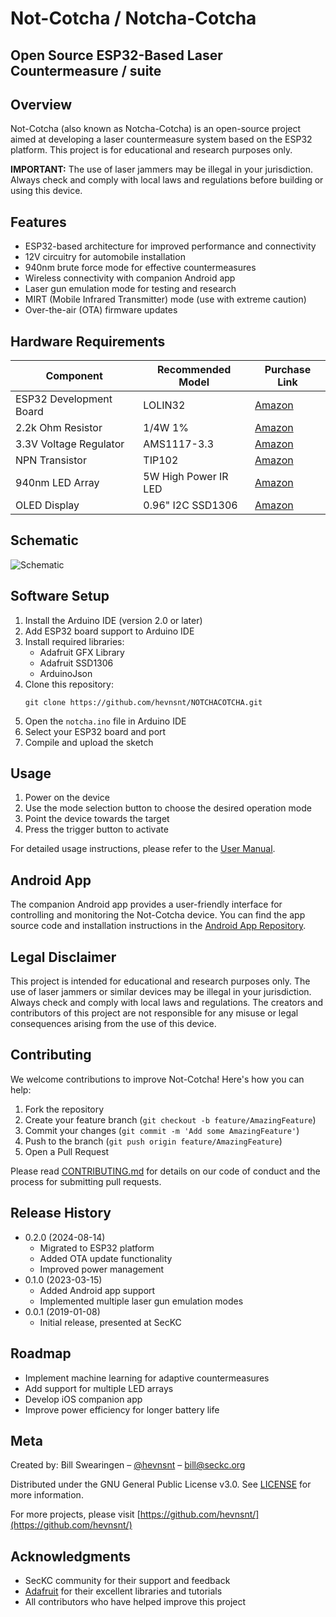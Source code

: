 # Not-Cotcha / Notcha-Cotcha

## Open Source ESP32-Based Laser Countermeasure / suite 

## Overview

Not-Cotcha (also known as Notcha-Cotcha) is an open-source project aimed at developing a laser countermeasure system based on the ESP32 platform. This project is for educational and research purposes only.

**IMPORTANT:** The use of laser jammers may be illegal in your jurisdiction. Always check and comply with local laws and regulations before building or using this device.

## Features

- ESP32-based architecture for improved performance and connectivity
- 12V circuitry for automobile installation
- 940nm brute force mode for effective countermeasures
- Wireless connectivity with companion Android app
- Laser gun emulation mode for testing and research
- MIRT (Mobile Infrared Transmitter) mode (use with extreme caution)
- Over-the-air (OTA) firmware updates

## Hardware Requirements

| Component | Recommended Model | Purchase Link |
|-----------|-------------------|----------------|
| ESP32 Development Board | LOLIN32 | [Amazon](https://www.amazon.com/dp/B08246MCL5) |
| 2.2k Ohm Resistor | 1/4W 1% | [Amazon](https://www.amazon.com/dp/B07HDFHPP3) |
| 3.3V Voltage Regulator | AMS1117-3.3 | [Amazon](https://www.amazon.com/dp/B07CP4P5XJ) |
| NPN Transistor | TIP102 | [Amazon](https://www.amazon.com/dp/B07PDCW2Z3) |
| 940nm LED Array | 5W High Power IR LED | [Amazon](https://www.amazon.com/dp/B07KW3VHVF) |
| OLED Display | 0.96" I2C SSD1306 | [Amazon](https://www.amazon.com/dp/B08RWMPZ69) |

## Schematic

![Schematic](https://github.com/hevnsnt/NOTCHACOTCHA/blob/master/images/schematic.png)

## Software Setup

1. Install the Arduino IDE (version 2.0 or later)
2. Add ESP32 board support to Arduino IDE
3. Install required libraries:
   - Adafruit GFX Library
   - Adafruit SSD1306
   - ArduinoJson
4. Clone this repository:
   ```
   git clone https://github.com/hevnsnt/NOTCHACOTCHA.git
   ```
5. Open the `notcha.ino` file in Arduino IDE
6. Select your ESP32 board and port
7. Compile and upload the sketch

## Usage

1. Power on the device
2. Use the mode selection button to choose the desired operation mode
3. Point the device towards the target
4. Press the trigger button to activate

For detailed usage instructions, please refer to the [User Manual](docs/USER_MANUAL.md).

## Android App

The companion Android app provides a user-friendly interface for controlling and monitoring the Not-Cotcha device. You can find the app source code and installation instructions in the [Android App Repository](https://github.com/hevnsnt/NOTCHACOTCHA-Android).

## Legal Disclaimer

This project is intended for educational and research purposes only. The use of laser jammers or similar devices may be illegal in your jurisdiction. Always check and comply with local laws and regulations. The creators and contributors of this project are not responsible for any misuse or legal consequences arising from the use of this device.

## Contributing

We welcome contributions to improve Not-Cotcha! Here's how you can help:

1. Fork the repository
2. Create your feature branch (`git checkout -b feature/AmazingFeature`)
3. Commit your changes (`git commit -m 'Add some AmazingFeature'`)
4. Push to the branch (`git push origin feature/AmazingFeature`)
5. Open a Pull Request

Please read [CONTRIBUTING.md](CONTRIBUTING.md) for details on our code of conduct and the process for submitting pull requests.

## Release History

- 0.2.0 (2024-08-14)
  - Migrated to ESP32 platform
  - Added OTA update functionality
  - Improved power management
- 0.1.0 (2023-03-15)
  - Added Android app support
  - Implemented multiple laser gun emulation modes
- 0.0.1 (2019-01-08)
  - Initial release, presented at SecKC

## Roadmap

- Implement machine learning for adaptive countermeasures
- Add support for multiple LED arrays
- Develop iOS companion app
- Improve power efficiency for longer battery life

## Meta

Created by: Bill Swearingen – [@hevnsnt](https://twitter.com/hevnsnt) – bill@seckc.org

Distributed under the GNU General Public License v3.0. See [LICENSE](LICENSE) for more information.

For more projects, please visit [https://github.com/hevnsnt/](https://github.com/hevnsnt/)

## Acknowledgments

- SecKC community for their support and feedback
- [Adafruit](https://www.adafruit.com/) for their excellent libraries and tutorials
- All contributors who have helped improve this project
